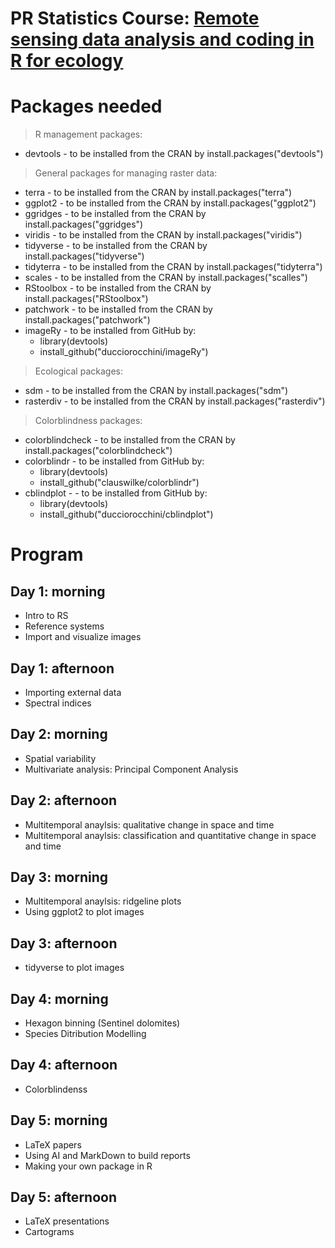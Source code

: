 # PR Statistics Course: [Remote sensing data analysis and coding in R for ecology](https://www.prstats.org/course/remote-sensing-data-analysis-and-coding-in-r-for-ecology-rsda01/)

# Packages needed
> R management packages:
+ devtools - to be installed from the CRAN by install.packages("devtools")
 
> General packages for managing raster data:
+ terra - to be installed from the CRAN by install.packages("terra")
+ ggplot2 - to be installed from the CRAN by install.packages("ggplot2")
+ ggridges - to be installed from the CRAN by install.packages("ggridges")
+ viridis - to be installed from the CRAN by install.packages("viridis")
+ tidyverse - to be installed from the CRAN by install.packages("tidyverse")
+ tidyterra - to be installed from the CRAN by install.packages("tidyterra")
+ scales - to be installed from the CRAN by install.packages("scalles")
+ RStoolbox - to be installed from the CRAN by install.packages("RStoolbox")
+ patchwork - to be installed from the CRAN by install.packages("patchwork")
+ imageRy - to be installed from GitHub by:
  + library(devtools)
  + install_github("ducciorocchini/imageRy")

> Ecological packages:
+ sdm - to be installed from the CRAN by install.packages("sdm")
+ rasterdiv - to be installed from the CRAN by install.packages("rasterdiv")

> Colorblindness packages:
+ colorblindcheck - to be installed from the CRAN by install.packages("colorblindcheck")
+ colorblindr - to be installed from GitHub by:
  + library(devtools)
  + install_github("clauswilke/colorblindr")
+ cblindplot - - to be installed from GitHub by:
  + library(devtools)
  + install_github("ducciorocchini/cblindplot")



# Program

## Day 1: morning
+ Intro to RS
+ Reference systems
+ Import and visualize images

## Day 1: afternoon
+ Importing external data 
+ Spectral indices

## Day 2: morning
+ Spatial variability
+ Multivariate analysis: Principal Component Analysis

## Day 2: afternoon
+ Multitemporal anaylsis: qualitative change in space and time
+ Multitemporal anaylsis: classification and quantitative change in space and time

## Day 3: morning
+ Multitemporal anaylsis: ridgeline plots
+ Using ggplot2 to plot images

## Day 3: afternoon
+ tidyverse to plot images

## Day 4: morning
+ Hexagon binning (Sentinel dolomites)
+ Species Ditribution Modelling
  
## Day 4: afternoon
+ Colorblindenss

## Day 5: morning
+ LaTeX papers
+ Using AI and MarkDown to build reports
+ Making your own package in R

## Day 5: afternoon
+ LaTeX presentations
+ Cartograms
